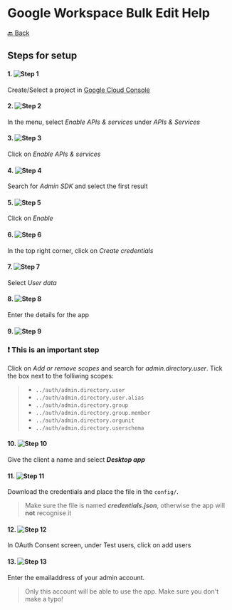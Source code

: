 # Google Workspace Bulk Edit Help

[🔙 Back](README.md)

## Steps for setup
#### 1. ![Step 1](public/images/setup/step1.png?raw=true)
Create/Select a project in [Google Cloud Console](//console.cloud.google.com)

#### 2. ![Step 2](public/images/setup/step2.png?raw=true)
In the menu, select *Enable APIs & services* under *APIs & Services*

#### 3. ![Step 3](public/images/setup/step3.png?raw=true)
Click on *Enable APIs & services*

#### 4. ![Step 4](public/images/setup/step4.png?raw=true)
Search for *Admin SDK* and select the first result

#### 5. ![Step 5](public/images/setup/step5.png?raw=true)
Click on *Enable*

#### 6. ![Step 6](public/images/setup/step6.png?raw=true)
In the top right corner, click on *Create credentials*

#### 7. ![Step 7](public/images/setup/step7.png?raw=true)
Select *User data*

#### 8. ![Step 8](public/images/setup/step8.png?raw=true)
Enter the details for the app

#### 9. ![Step 9](public/images/setup/step9.png?raw=true)
### ❗ This is an important step
Click on *Add or remove scopes* and search for *admin.directory.user*. Tick the box next to the folliwing scopes:

> - `../auth/admin.directory.user`
> - `../auth/admin.directory.user.alias`
> - `../auth/admin.directory.group`
> - `../auth/admin.directory.group.member`
> - `../auth/admin.directory.orgunit`
> - `../auth/admin.directory.userschema`


#### 10. ![Step 10](public/images/setup/step10.png?raw=true)
Give the client a name and select ***Desktop app***

#### 11. ![Step 11](public/images/setup/step11.png?raw=true)
Download the credentials and place the file in the `config/`.
> Make sure the file is named ***credentials.json***, otherwise the app will **not** recognise it 

#### 12. ![Step 12](public/images/setup/step12.png?raw=true)
In OAuth Consent screen, under Test users, click on add users

#### 13. ![Step 13](public/images/setup/step13.png?raw=true)
Enter the emailaddress of your admin account.
> Only this account will be able to use the app. Make sure you don't make a typo!